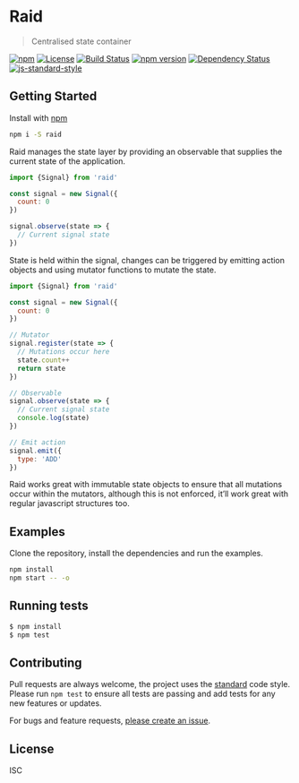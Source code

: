 # Raid

> Centralised state container

[![npm](https://img.shields.io/npm/v/raid.svg?style=flat)](https://www.npmjs.com/package/raid)
[![License](https://img.shields.io/npm/l/raid.svg)](https://www.npmjs.com/package/raid)
[![Build Status](https://travis-ci.org/mattstyles/raid.svg?branch=composer)](https://travis-ci.org/mattstyles/raid)
[![npm version](https://badge.fury.io/js/raid.svg)](https://badge.fury.io/js/raid)
[![Dependency Status](https://david-dm.org/mattstyles/raid.svg)](https://david-dm.org/mattstyles/raid)
[![js-standard-style](https://img.shields.io/badge/code%20style-standard-brightgreen.svg)](http://standardjs.com/)

## Getting Started

Install with [npm](https://npmjs.com)

```sh
npm i -S raid
```

Raid manages the state layer by providing an observable that supplies the current state of the application.

```js
import {Signal} from 'raid'

const signal = new Signal({
  count: 0
})

signal.observe(state => {
  // Current signal state
})
```

State is held within the signal, changes can be triggered by emitting action objects and using mutator functions to mutate the state.

```js
import {Signal} from 'raid'

const signal = new Signal({
  count: 0
})

// Mutator
signal.register(state => {
  // Mutations occur here
  state.count++
  return state
})

// Observable
signal.observe(state => {
  // Current signal state
  console.log(state)
})

// Emit action
signal.emit({
  type: 'ADD'
})
```

Raid works great with immutable state objects to ensure that all mutations occur within the mutators, although this is not enforced, it’ll work great with regular javascript structures too.

## Examples

Clone the repository, install the dependencies and run the examples.

```sh
npm install
npm start -- -o
```

## Running tests

```sh
$ npm install
$ npm test
```

## Contributing

Pull requests are always welcome, the project uses the [standard](http://standardjs.com) code style. Please run `npm test` to ensure all tests are passing and add tests for any new features or updates.

For bugs and feature requests, [please create an issue]().

## License

ISC
